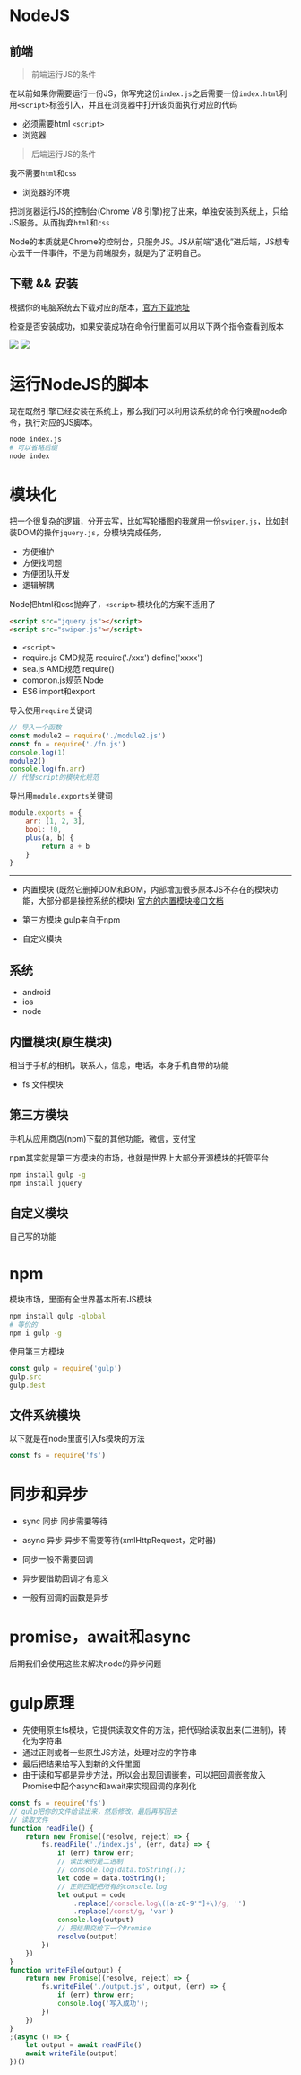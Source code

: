# NodeJS

## 前端

> 前端运行JS的条件

在以前如果你需要运行一份JS，你写完这份`index.js`之后需要一份`index.html`利用`<script>`标签引入，并且在浏览器中打开该页面执行对应的代码

- 必须需要html `<script>`
- 浏览器

> 后端运行JS的条件

我不需要`html`和`css`

- 浏览器的环境

把浏览器运行JS的控制台(Chrome V8 引擎)挖了出来，单独安装到系统上，只给JS服务。从而抛弃`html`和`css`

Node的本质就是Chrome的控制台，只服务JS。JS从前端“退化”进后端，JS想专心去干一件事件，不是为前端服务，就是为了证明自己。



## 下载 && 安装

根据你的电脑系统去下载对应的版本，[官方下载地址](http://nodejs.cn/download/)

检查是否安装成功，如果安装成功在命令行里面可以用以下两个指令查看到版本

<img src="1.png" />
<img src="2.png" />


# 运行NodeJS的脚本

现在既然引擎已经安装在系统上，那么我们可以利用该系统的命令行唤醒node命令，执行对应的JS脚本。

```bash
node index.js
# 可以省略后缀
node index
```

# 模块化

把一个很复杂的逻辑，分开去写，比如写轮播图的我就用一份`swiper.js`，比如封装DOM的操作`jquery.js`，分模块完成任务，

- 方便维护
- 方便找问题
- 方便团队开发
- 逻辑解耦

Node把html和css抛弃了，`<script>`模块化的方案不适用了

```html
<script src="jquery.js"></script>
<script src="swiper.js"></script>
```

- `<script>`
- require.js CMD规范   require('./xxx') define('xxxx')
- sea.js AMD规范  require()
- comonon.js规范 Node
- ES6 import和export

导入使用`require`关键词
```js
// 导入一个函数
const module2 = require('./module2.js')
const fn = require('./fn.js')
console.log(1)
module2()
console.log(fn.arr)
// 代替script的模块化规范
```

导出用`module.exports`关键词
```js
module.exports = {
    arr: [1, 2, 3],
    bool: !0,
    plus(a, b) {
        return a + b
    }
}
```

---

- 内置模块 (既然它删掉DOM和BOM，内部增加很多原本JS不存在的模块功能，大部分都是操控系统的模块) [官方的内置模块接口文档](http://nodejs.cn/api/)
- 第三方模块 gulp来自于npm

- 自定义模块

## 系统

- android
- ios
- node

## 内置模块(原生模块)

相当于手机的相机，联系人，信息，电话，本身手机自带的功能

- fs 文件模块

## 第三方模块

手机从应用商店(npm)下载的其他功能，微信，支付宝

npm其实就是第三方模块的市场，也就是世界上大部分开源模块的托管平台
```bash
npm install gulp -g
npm install jquery
```

## 自定义模块

自己写的功能

# npm

模块市场，里面有全世界基本所有JS模块

```bash
npm install gulp -global
# 等价的
npm i gulp -g
```
使用第三方模块
```js
const gulp = require('gulp')
gulp.src
gulp.dest
```

## 文件系统模块

以下就是在node里面引入fs模块的方法
```js
const fs = require('fs')
```

# 同步和异步

- sync 同步
同步需要等待

- async 异步
异步不需要等待(xmlHttpRequest，定时器)

- 同步一般不需要回调
- 异步要借助回调才有意义
- 一般有回调的函数是异步

# promise，await和async

后期我们会使用这些来解决node的异步问题

# gulp原理

- 先使用原生fs模块，它提供读取文件的方法，把代码给读取出来(二进制)，转化为字符串
- 通过正则或者一些原生JS方法，处理对应的字符串
- 最后把结果给写入到新的文件里面
- 由于读和写都是异步方法，所以会出现回调嵌套，可以把回调嵌套放入Promise中配个async和await来实现回调的序列化

```js
const fs = require('fs')
// gulp把你的文件给读出来，然后修改，最后再写回去
// 读取文件
function readFile() {
    return new Promise((resolve, reject) => {
        fs.readFile('./index.js', (err, data) => {
            if (err) throw err;
            // 读出来的是二进制
            // console.log(data.toString());
            let code = data.toString();
            // 正则匹配把所有的console.log
            let output = code
                .replace(/console.log\([a-z0-9'"]+\)/g, '')
                .replace(/const/g, 'var')
            console.log(output)
            // 把结果交给下一个Promise
            resolve(output)
        })
    })
}
function writeFile(output) {
    return new Promise((resolve, reject) => {
        fs.writeFile('./output.js', output, (err) => {
            if (err) throw err;
            console.log('写入成功');
        })
    })
}
;(async () => {
    let output = await readFile()
    await writeFile(output)
})()
```
